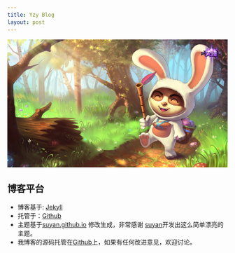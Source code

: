 ```yaml
---
title: Yzy Blog
layout: post
---
```

![image](/assets/img/index.jpg)

## 博客平台

- 博客基于: [Jekyll](http://jekyllrb.com/)
- 托管于：[Github](https://pages.github.com)
- 主题基于[suyan.github.io](https://github.com/suyan/suyan.github.io) 修改生成，非常感谢 [suyan](https://github.com/suyan/suyan.github.io)开发出这么简单漂亮的主题。
- 我博客的源码托管在[Github](https://github.com/Flyingon/Flyingon.github.io)上，如果有任何改进意见，欢迎讨论。
